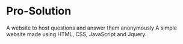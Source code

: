 # Pro-Solution
A website to host questions and answer them anonymously
A simple website made using HTML, CSS, JavaScript and Jquery.
